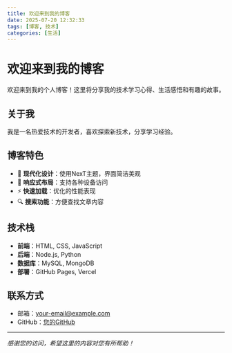 ```yaml
---
title: 欢迎来到我的博客
date: 2025-07-20 12:32:33
tags: [博客, 技术]
categories: [生活]
---
```


# 欢迎来到我的博客

欢迎来到我的个人博客！这里将分享我的技术学习心得、生活感悟和有趣的故事。

## 关于我

我是一名热爱技术的开发者，喜欢探索新技术，分享学习经验。

## 博客特色

- 🎨 **现代化设计**：使用NexT主题，界面简洁美观
- 📱 **响应式布局**：支持各种设备访问
- ⚡ **快速加载**：优化的性能表现
- 🔍 **搜索功能**：方便查找文章内容

## 技术栈

- **前端**：HTML, CSS, JavaScript
- **后端**：Node.js, Python
- **数据库**：MySQL, MongoDB
- **部署**：GitHub Pages, Vercel

## 联系方式

- 邮箱：your-email@example.com
- GitHub：[您的GitHub](https://github.com/your-username)

---

*感谢您的访问，希望这里的内容对您有所帮助！*
